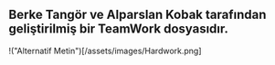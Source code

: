 ## Berke Tangör ve Alparslan Kobak tarafından geliştirilmiş bir TeamWork dosyasıdır.


!("Alternatif Metin")[/assets/images/Hardwork.png]
